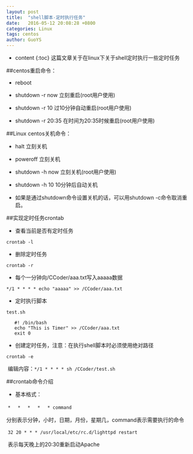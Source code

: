 ```yaml
---
layout: post
title:  "shell脚本-定时执行任务"
date:   2016-05-12 20:08:28 +0800
categories: Linux
tags: centos
author: GuoYS
---
```

* content
  {:toc}
  这篇文章关于在linux下关于shell定时执行一些定时任务



##centos重启命令：

- reboot

- shutdown -r now 立刻重启(root用户使用)

- shutdown -r 10 过10分钟自动重启(root用户使用)

- shutdown -r 20:35 在时间为20:35时候重启(root用户使用)

##Linux centos关机命令：

- halt 立刻关机

- poweroff 立刻关机

- shutdown -h now 立刻关机(root用户使用)

- shutdown -h 10 10分钟后自动关机

- 如果是通过shutdown命令设置关机的话，可以用shutdown -c命令取消重启。

##实现定时任务crontab

- 查看当前是否有定时任务

```
crontab -l
```

- 删除定时任务


```
crontab -r
```

- 每个一分钟向/CCoder/aaa.txt写入aaaaa数据

```
*/1 * * * * echo "aaaaa" >> /CCoder/aaa.txt
```



-	定时执行脚本

  `test.sh`

  	   #! /bin/bash
  	   echo "This is Timer" >> /CCoder/aaa.txt
  	   exit 0


-	创建定时任务，注意：在执行shell脚本时必须使用绝对路径	

  `crontab -e`

  ​	编辑内容：`*/1 * * * * sh /CCoder/test.sh`

##crontab命令介绍

-	基本格式：

  ​	`*　 *　 *　 * 　* command　`　

  ​	分别表示分钟，小时，日期，月份，星期几，command表示需要执行的命令

  ​	`32 20 * * * /usr/local/etc/rc.d/lighttpd restart`

  ​	表示每天晚上的20:30重新启动Apache

  ​	

  ​		



